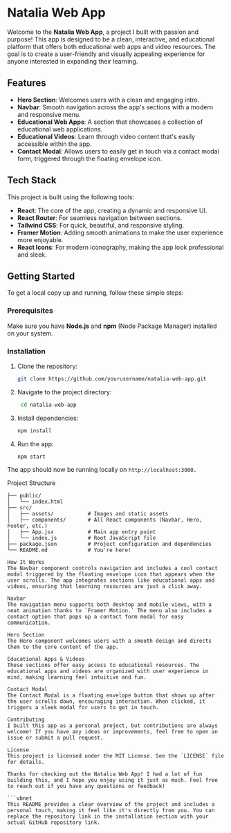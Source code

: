 # Natalia Web App

Welcome to the **Natalia Web App**, a project I built with passion and purpose! This app is designed to be a clean, interactive, and educational platform that offers both educational web apps and video resources. The goal is to create a user-friendly and visually appealing experience for anyone interested in expanding their learning.

## Features

- **Hero Section**: Welcomes users with a clean and engaging intro.
- **Navbar**: Smooth navigation across the app's sections with a modern and responsive menu.
- **Educational Web Apps**: A section that showcases a collection of educational web applications.
- **Educational Videos**: Learn through video content that's easily accessible within the app.
- **Contact Modal**: Allows users to easily get in touch via a contact modal form, triggered through the floating envelope icon.

## Tech Stack 

This project is built using the following tools:

- **React**: The core of the app, creating a dynamic and responsive UI.
- **React Router**: For seamless navigation between sections.
- **Tailwind CSS**: For quick, beautiful, and responsive styling.
- **Framer Motion**: Adding smooth animations to make the user experience more enjoyable.
- **React Icons**: For modern iconography, making the app look professional and sleek.

## Getting Started

To get a local copy up and running, follow these simple steps:

### Prerequisites

Make sure you have **Node.js** and **npm** (Node Package Manager) installed on your system.

### Installation

1. Clone the repository:
    ```bash
   git clone https://github.com/yourusername/natalia-web-app.git

2. Navigate to the project directory:
    ```bash
     cd natalia-web-app
3. Install dependencies:
    ```bash
    npm install
4. Run the app:
    ```bash
    npm start

The app should now be running locally on `http://localhost:3000.`

Project Structure
```plaintext
├── public/
│   └── index.html
├── src/
│   ├── assets/           # Images and static assets
│   ├── components/       # All React components (Navbar, Hero, Footer, etc.)
│   ├── App.jsx           # Main app entry point
│   └── index.js          # Root JavaScript file
├── package.json          # Project configuration and dependencies
└── README.md             # You're here!

How It Works
The Navbar component controls navigation and includes a cool contact modal triggered by the floating envelope icon that appears when the user scrolls. The app integrates sections like educational apps and videos, ensuring that learning resources are just a click away.

Navbar
The navigation menu supports both desktop and mobile views, with a neat animation thanks to `Framer Motion.` The menu also includes a contact option that pops up a contact form modal for easy communication.

Hero Section
The Hero component welcomes users with a smooth design and directs them to the core content of the app.

Educational Apps & Videos
These sections offer easy access to educational resources. The educational apps and videos are organized with user experience in mind, making learning feel intuitive and fun.

Contact Modal
The Contact Modal is a floating envelope button that shows up after the user scrolls down, encouraging interaction. When clicked, it triggers a sleek modal for users to get in touch.

Contributing
I built this app as a personal project, but contributions are always welcome! If you have any ideas or improvements, feel free to open an issue or submit a pull request.

License
This project is licensed under the MIT License. See the `LICENSE` file for details.

Thanks for checking out the Natalia Web App! I had a lot of fun building this, and I hope you enjoy using it just as much. Feel free to reach out if you have any questions or feedback!

```vbnet
This README provides a clear overview of the project and includes a personal touch, making it feel like it's directly from you. You can replace the repository link in the installation section with your actual GitHub repository link.


